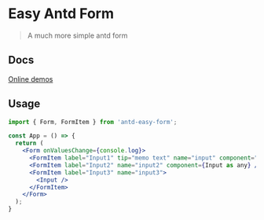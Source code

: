 # Easy Antd Form

> A much more simple antd form

## Docs

[Online demos](https://638de074961131d6d6059786-mqidfwktyw.chromatic.com)

## Usage

```jsx
import { Form, FormItem } from 'antd-easy-form';

const App = () => {
  return (
    <Form onValuesChange={console.log}>
      <FormItem label="Input1" tip="memo text" name="input" component="input" required requiredMessage="input is required!" />
      <FormItem label="Input2" name="input2" component={Input as any} />
      <FormItem label="Input3" name="input3">
        <Input />
      </FormItem>
    </Form>
  );
}
```
